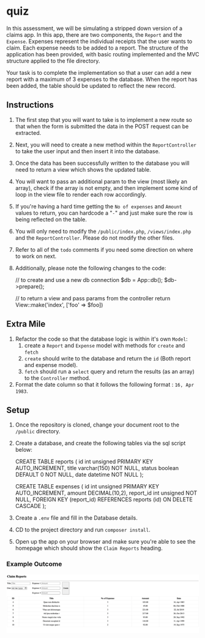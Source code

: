 # quiz

In this assessment, we will be simulating a stripped down version of a claims app.
In this app, there are two components, the `Report` and the `Expense`. Expenses represent the individual
receipts that the user wants to claim. Each expense needs to be added to a report. The structure of the
application has been provided, with basic routing implemented and the MVC structure applied to the file
directory.

Your task is to complete the implementation so that a user can add a new report with a maximum of 3 expenses
to the database. When the report has been added, the table should be updated to reflect the new record.

## Instructions
1. The first step that you will want to take is to implement a new route so that when the form is submitted 
    the data in the POST request can be extracted. 
2. Next, you will need to create a new method within the `ReportController` to take the user input and then insert
    it into the database. 
3. Once the data has been successfully written to the database you will need to return a view which shows the updated table.
4. You will want to pass an additional param to the view (most likely an array), check if the array is not empty,  and then implement some kind of loop in the view file to render each row accordingly. 
5. If you're having a hard time getting the `No of expenses` and `Amount` values to return, you can hardcode a "`-`" 
    and just make sure the row is being reflected on the table. 
6. You will only need to modify the `/public/index.php`, `/views/index.php` and the `ReportController`. 
   Please do not modify the other files. 
7. Refer to all of the `todo` comments if you need some direction on where to work on next. 
8. Additionally, please note the following changes to the code:


    // to create and use a new db connection
    $db = App::db();
    $db->prepare();
    
    // to return a view and pass params from the controller
    return View::make('index', ['foo' => $foo])

## Extra Mile
1. Refactor the code so that the database logic is within it's own `Model`:
   1. create a `Report` and `Expense` model with methods for `create` and `fetch`
   2. `create` should write to the database and return the `id` (Both report and expense model).
   3. `fetch` should run a `select` query and return the results (as an array) to the `Controller` method.
2. Format the date column so that it follows the following format : `16, Apr 1983`.

## Setup

1. Once the repository is cloned, change your document root to the `/public` directory.
2. Create a database, and create the following tables via the sql script below: 


    CREATE TABLE reports (
      id int unsigned PRIMARY KEY AUTO_INCREMENT,
      title varchar(150) NOT NULL,
      status boolean DEFAULT 0 NOT NULL,
      date datetime NOT NULL
    );

    CREATE TABLE expenses (
      id int unsigned PRIMARY KEY AUTO_INCREMENT,
      amount DECIMAL(10,2),
      report_id int unsigned NOT NULL,
      FOREIGN KEY (report_id) REFERENCES reports (id)
      ON DELETE CASCADE
    );

3. Create a `.env` file and fill in the Database details.
4. CD to the project directory and run `composer install`.
5. Open up the app on your browser and make sure you're able to see the homepage which should show the `Claim Reports` heading. 

### Example Outcome
![img.png](example.png)